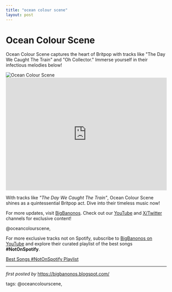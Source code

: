 ```yaml
---
title: "ocean colour scene"
layout: post
---
```

<h1 >Ocean Colour Scene</h1> <p >Ocean Colour Scene captures the heart of Britpop with tracks like "The Day We Caught The Train" and "Oh Collector." Immerse yourself in their infectious melodies below!</p> <div > <img src="https://i.scdn.co/image/ab67616d0000b273b22cc93bb7b38bc8e9b861b3" alt="Ocean Colour Scene" />
</div> <div > <iframe src="https://open.spotify.com/embed/playlist/3VfkBDEGy90iN5mEv3DYNV?utm_source=generator" width="100%" height="352" frameborder="0" allowfullscreen="" allow="autoplay; clipboard-write; encrypted-media; fullscreen; picture-in-picture" loading="lazy"></iframe>
</div> <div> <p>With tracks like <em>"The Day We Caught The Train"</em>, Ocean Colour Scene shines as a quintessential Britpop act. Dive into their timeless music now!</p>
</div> <div > <p>For more updates, visit <a href="https://bigbanonos.blogspot.com/" target="_blank">BigBanonos</a>. Check out our <a href="https://www.youtube.com/@BigBanonos" target="_blank">YouTube</a> and <a href="https://x.com/bigbanonos" target="_blank">X/Twitter</a> channels for exclusive content!</p>
</div> @oceancolourscene,


<!--Subscribe and Playlist Links-->
<div>
    <p>For more exclusive tracks not on Spotify, subscribe to <a href="https://www.youtube.com/@BigBanonos" target="_blank">BigBanonos on YouTube</a> and explore their curated playlist of the best songs <strong>#NotOnSpotify</strong>.</p>
    <p><a href="https://www.youtube.com/playlist?list=PLtuNtuTatqI0kFahUCbtbfenC_ET5O_tr" target="_blank">Best Songs #NotOnSpotify Playlist<br /></a></p></div>

<hr />

<p><em>first posted by</em> <a href="https://bigbanonos.blogspot.com/" rel="noopener" target="_new">https://bigbanonos.blogspot.com/</a></p>

<p>tags: @oceancolourscene,</p>
